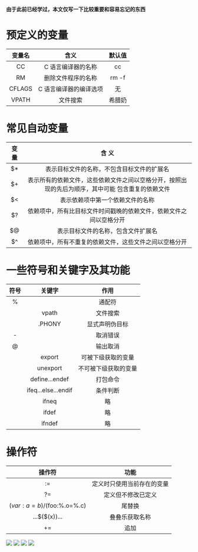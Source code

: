 <strong>由于此前已经学过，本文仅写一下比较重要和容易忘记的东西</strong>

# 预定义的变量

| 变量名		| 含义 			| 		默认值     |
| :---:			|    :----:   	|         :---: |
|	CC			|C 语言编译器的名称	|		cc		|
|RM|删除文件程序的名称|rm -f|
|CFLAGS|C 语言编译器的编译选项|无|
|VPATH|文件搜索|希腊奶

# 常见自动变量

|变量	|含 义|
|:---:|:---:|
$*	|表示目标文件的名称，不包含目标文件的扩展名
$+	|表示所有的依赖文件，这些依赖文件之间以空格分开，按照出现的先后为顺序，其中可能 包含重复的依赖文件
$<	|表示依赖项中第一个依赖文件的名称
$?	|依赖项中，所有比目标文件时间戳晚的依赖文件，依赖文件之间以空格分开
$@	|表示目标文件的名称，包含文件扩展名
$^	|依赖项中，所有不重复的依赖文件，这些文件之间以空格分开

# 一些符号和关键字及其功能

|符号|关键字|作用|
|:---:|:---:|:---:|
%| |通配符
| |vpath|文件搜索
||.PHONY|显式声明伪目标
-||取消错误
@||输出取消
||export|可被下级获取的变量
||unexport|不可被下级获取的变量
||define...endef|打包命令
||ifeq...else...endif|条件判断
||ifneq|略
||ifdef|略
||ifndef|略

# 操作符

|操作符|功能
|:---:|:---:
:=|定义时只使用当前存在的变量
?=|定义但不修改已定义
$(var:a=b)/$(foo:%.o=%.c)|尾替换
...\$($(x))...|叠叠乐获取名称
+=|追加

![](https://hoanmeirin.oss-cn-beijing.aliyuncs.com/ysyx/RSUV1F31~GQ9GE\)\(%60MJL1N0.jpg)
![](https://hoanmeirin.oss-cn-beijing.aliyuncs.com/ysyx/44662281_p0_52077f16.jpg)
![](https://hoanmeirin.oss-cn-beijing.aliyuncs.com/56190014_p0.png)
![](https://hoanmeirin.oss-cn-beijing.aliyuncs.com/ysyx/26b60dfa513d269772e50a6e13fbb2fb4316d8ad.jpg)
